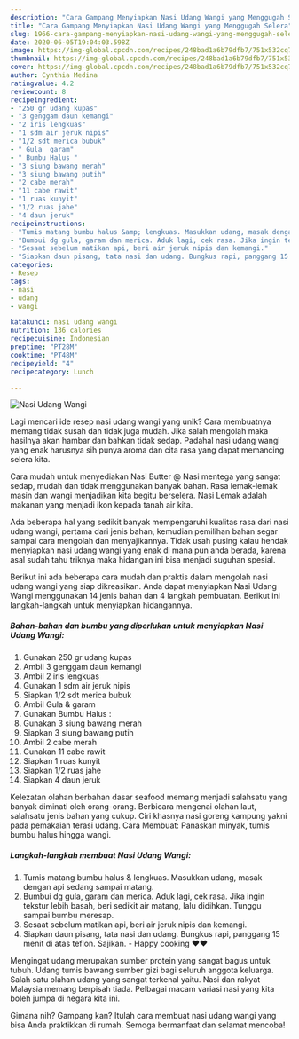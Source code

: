 ```yaml
---
description: "Cara Gampang Menyiapkan Nasi Udang Wangi yang Menggugah Selera"
title: "Cara Gampang Menyiapkan Nasi Udang Wangi yang Menggugah Selera"
slug: 1966-cara-gampang-menyiapkan-nasi-udang-wangi-yang-menggugah-selera
date: 2020-06-05T19:04:03.598Z
image: https://img-global.cpcdn.com/recipes/248bad1a6b79dfb7/751x532cq70/nasi-udang-wangi-foto-resep-utama.jpg
thumbnail: https://img-global.cpcdn.com/recipes/248bad1a6b79dfb7/751x532cq70/nasi-udang-wangi-foto-resep-utama.jpg
cover: https://img-global.cpcdn.com/recipes/248bad1a6b79dfb7/751x532cq70/nasi-udang-wangi-foto-resep-utama.jpg
author: Cynthia Medina
ratingvalue: 4.2
reviewcount: 8
recipeingredient:
- "250 gr udang kupas"
- "3 genggam daun kemangi"
- "2 iris lengkuas"
- "1 sdm air jeruk nipis"
- "1/2 sdt merica bubuk"
- " Gula  garam"
- " Bumbu Halus "
- "3 siung bawang merah"
- "3 siung bawang putih"
- "2 cabe merah"
- "11 cabe rawit"
- "1 ruas kunyit"
- "1/2 ruas jahe"
- "4 daun jeruk"
recipeinstructions:
- "Tumis matang bumbu halus &amp; lengkuas. Masukkan udang, masak dengan api sedang sampai matang."
- "Bumbui dg gula, garam dan merica. Aduk lagi, cek rasa. Jika ingin tekstur lebih basah, beri sedikit air matang, lalu didihkan. Tunggu sampai bumbu meresap."
- "Sesaat sebelum matikan api, beri air jeruk nipis dan kemangi."
- "Siapkan daun pisang, tata nasi dan udang. Bungkus rapi, panggang 15 menit di atas teflon. Sajikan. Happy cooking ❤❤"
categories:
- Resep
tags:
- nasi
- udang
- wangi

katakunci: nasi udang wangi 
nutrition: 136 calories
recipecuisine: Indonesian
preptime: "PT28M"
cooktime: "PT48M"
recipeyield: "4"
recipecategory: Lunch

---
```



![Nasi Udang Wangi](https://img-global.cpcdn.com/recipes/248bad1a6b79dfb7/751x532cq70/nasi-udang-wangi-foto-resep-utama.jpg)

Lagi mencari ide resep nasi udang wangi yang unik? Cara membuatnya memang tidak susah dan tidak juga mudah. Jika salah mengolah maka hasilnya akan hambar dan bahkan tidak sedap. Padahal nasi udang wangi yang enak harusnya sih punya aroma dan cita rasa yang dapat memancing selera kita.

Cara mudah untuk menyediakan Nasi Butter @ Nasi mentega yang sangat sedap, mudah dan tidak menggunakan banyak bahan. Rasa lemak-lemak masin dan wangi menjadikan kita begitu berselera. Nasi Lemak adalah makanan yang menjadi ikon kepada tanah air kita.

Ada beberapa hal yang sedikit banyak mempengaruhi kualitas rasa dari nasi udang wangi, pertama dari jenis bahan, kemudian pemilihan bahan segar sampai cara mengolah dan menyajikannya. Tidak usah pusing kalau hendak menyiapkan nasi udang wangi yang enak di mana pun anda berada, karena asal sudah tahu triknya maka hidangan ini bisa menjadi suguhan spesial.


Berikut ini ada beberapa cara mudah dan praktis dalam mengolah nasi udang wangi yang siap dikreasikan. Anda dapat menyiapkan Nasi Udang Wangi menggunakan 14 jenis bahan dan 4 langkah pembuatan. Berikut ini langkah-langkah untuk menyiapkan hidangannya.

<!--inarticleads1-->

##### Bahan-bahan dan bumbu yang diperlukan untuk menyiapkan Nasi Udang Wangi:

1. Gunakan 250 gr udang kupas
1. Ambil 3 genggam daun kemangi
1. Ambil 2 iris lengkuas
1. Gunakan 1 sdm air jeruk nipis
1. Siapkan 1/2 sdt merica bubuk
1. Ambil  Gula &amp; garam
1. Gunakan  Bumbu Halus :
1. Gunakan 3 siung bawang merah
1. Siapkan 3 siung bawang putih
1. Ambil 2 cabe merah
1. Gunakan 11 cabe rawit
1. Siapkan 1 ruas kunyit
1. Siapkan 1/2 ruas jahe
1. Siapkan 4 daun jeruk


Kelezatan olahan berbahan dasar seafood memang menjadi salahsatu yang banyak diminati oleh orang-orang. Berbicara mengenai olahan laut, salahsatu jenis bahan yang cukup. Ciri khasnya nasi goreng kampung yakni pada pemakaian terasi udang. Cara Membuat: Panaskan minyak, tumis bumbu halus hingga wangi. 

<!--inarticleads2-->

##### Langkah-langkah membuat Nasi Udang Wangi:

1. Tumis matang bumbu halus &amp; lengkuas. Masukkan udang, masak dengan api sedang sampai matang.
1. Bumbui dg gula, garam dan merica. Aduk lagi, cek rasa. Jika ingin tekstur lebih basah, beri sedikit air matang, lalu didihkan. Tunggu sampai bumbu meresap.
1. Sesaat sebelum matikan api, beri air jeruk nipis dan kemangi.
1. Siapkan daun pisang, tata nasi dan udang. Bungkus rapi, panggang 15 menit di atas teflon. Sajikan. - Happy cooking ❤❤


Mengingat udang merupakan sumber protein yang sangat bagus untuk tubuh. Udang tumis bawang sumber gizi bagi seluruh anggota keluarga. Salah satu olahan udang yang sangat terkenal yaitu. Nasi dan rakyat Malaysia memang berpisah tiada. Pelbagai macam variasi nasi yang kita boleh jumpa di negara kita ini. 

Gimana nih? Gampang kan? Itulah cara membuat nasi udang wangi yang bisa Anda praktikkan di rumah. Semoga bermanfaat dan selamat mencoba!
